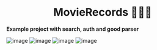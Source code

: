 <h1 align="center"> MovieRecords 🎄🎄🎄 </h1>
<p> <b>Example project with search, auth and good parser</b> </p>

![image](https://github.com/user-attachments/assets/b8fee095-f344-4865-ba83-839eab02cf9d)
![image](https://github.com/user-attachments/assets/79b73d27-92e3-4fb7-991b-fea11cdfcf33)
![image](https://github.com/user-attachments/assets/d62a9ff0-7b2c-4a71-b579-2447104c643f)
![image](https://github.com/user-attachments/assets/140c5078-a2db-4af4-8d93-8835224b5020)
